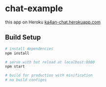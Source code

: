 # chat-example

this app on Heroku [ka4an-chat.herokuapp.com](https://ka4an-chat.herokuapp.com/)

## Build Setup

``` bash
# install dependencies
npm install

# serve with hot reload at localhost:8080
npm start

# build for production with minification
# no build configes 
```
